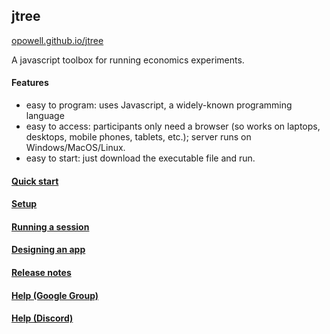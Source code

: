 ## jtree

<a href='https://opowell.github.io/jtree'>opowell.github.io/jtree</a>

A javascript toolbox for running economics experiments.

#### Features
- easy to program: uses Javascript, a widely-known programming language
- easy to access: participants only need a browser (so works on laptops, desktops, mobile phones, tablets, etc.); server runs on Windows/MacOS/Linux.
- easy to start: just download the executable file and run.

#### <a href='tutorial-1-quick-start.html'>Quick start</a>

#### <a href='tutorial-2-setup.html'>Setup</a>

#### <a href='tutorial-3-running-a-session.html'>Running a session</a>

#### <a href='tutorial-4-designing-an-app.html'>Designing an app</a>

#### <a href='tutorial-7-release-notes.html'>Release notes</a>

#### <a href='https://groups.google.com/forum/#!forum/jtree-help' target='_blank'>Help (Google Group)</a>

#### <a href='https://discord.gg/zzhV8QH' target='_blank'>Help (Discord)</a>